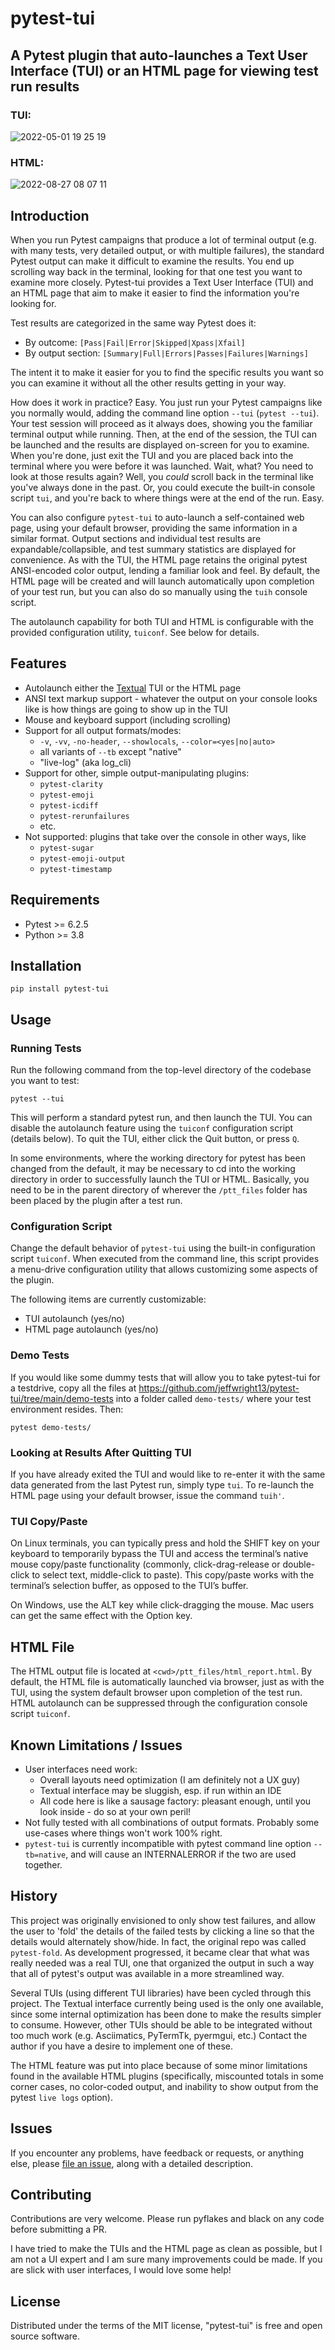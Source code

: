 # pytest-tui
## A Pytest plugin that auto-launches a Text User Interface (TUI) or an HTML page for viewing test run results

### TUI:
![2022-05-01 19 25 19](https://user-images.githubusercontent.com/4308435/166174159-b442a5b5-416d-42a0-badd-7401e9980e47.gif)

### HTML:
![2022-08-27 08 07 11](https://user-images.githubusercontent.com/4308435/187034046-312b1ee8-0f7b-49a1-994f-9c38a9d3941c.gif)

## Introduction
When you run Pytest campaigns that produce a lot of terminal output (e.g. with many tests, very detailed output, or with multiple failures), the standard Pytest output can make it difficult to examine the results. You end up scrolling way back in the terminal, looking for that one test you want to examine more closely. Pytest-tui provides a Text User Interface (TUI) and an HTML page that aim to make it easier to find the information you're looking for.

Test results are categorized in the same way Pytest does it:

- By outcome: `[Pass|Fail|Error|Skipped|Xpass|Xfail]`
- By output section: `[Summary|Full|Errors|Passes|Failures|Warnings]`

The intent it to make it easier for you to find the specific results you want so you can examine it without all the other results getting in your way.

How does it work in practice? Easy. You just run your Pytest campaigns like you normally would, adding the command line option `--tui` (`pytest --tui`). Your test session will proceed as it always does, showing you the familiar terminal output while running. Then, at the end of the session, the TUI can be launched and the results are displayed on-screen for you to examine. When you're done, just exit the TUI and you are placed back into the terminal where you were before it was launched. Wait, what? You need to look at those results again? Well, you *could* scroll back in the terminal like you've always done in the past. Or, you could execute the built-in console script `tui`, and you're back to where things were at the end of the run. Easy.

You can also configure `pytest-tui` to auto-launch a self-contained web page, using your default browser, providing the same information in a similar format. Output sections and individual test results are expandable/collapsible, and test summary statistics are displayed for convenience. As with the TUI, the HTML page retains the original pytest ANSI-encoded color output, lending a familiar look and feel. By default, the HTML page will be created and will launch automatically upon completion of your test run, but you can also do so manually using the `tuih` console script.

The autolaunch capability for both TUI and HTML is configurable with the provided configuration utility, `tuiconf`. See below for details.

## Features
- Autolaunch either the [Textual](https://github.com/Textualize/textual) TUI or the HTML page
- ANSI text markup support - whatever the output on your console looks like is how things are going to show up in the TUI
- Mouse and keyboard support (including scrolling)
- Support for all output formats/modes:
  - `-v`, `-vv`, `-no-header`, `--showlocals`, `--color=<yes|no|auto>`
  - all variants of `--tb` except "native"
  - "live-log" (aka log_cli)
- Support for other, simple output-manipulating plugins:
  - `pytest-clarity`
  - `pytest-emoji`
  - `pytest-icdiff`
  - `pytest-rerunfailures`
  - etc.
- Not supported: plugins that take over the console in other ways, like
  - `pytest-sugar`
  - `pytest-emoji-output`
  - `pytest-timestamp`

## Requirements
- Pytest >= 6.2.5
- Python >= 3.8

## Installation
`pip install pytest-tui`

## Usage

### Running Tests

Run the following command from the top-level directory of the codebase you want to test:

`pytest --tui`

This will perform a standard pytest run, and then launch the TUI. You can disable the autolaunch feature using the `tuiconf` configuration script (details below). To quit the TUI, either click the Quit button, or press `Q`.

In some environments, where the working directory for pytest has been changed from the default, it may be necessary to cd into the working directory in order to successfully launch the TUI or HTML. Basically, you need to be in the parent directory of wherever the `/ptt_files` folder has been placed by the plugin after a test run.

### Configuration Script

Change the default behavior of `pytest-tui` using the built-in configuration script `tuiconf`. When executed from the command line, this script provides a menu-drive configuration utility that allows customizing some aspects of the plugin.

The following items are currently customizable:
- TUI autolaunch (yes/no)
- HTML page autolaunch (yes/no)

### Demo Tests

If you would like some dummy tests that will allow you to take pytest-tui for a testdrive, copy all the files at https://github.com/jeffwright13/pytest-tui/tree/main/demo-tests into a folder called `demo-tests/` where your test environment resides. Then:

`pytest demo-tests/`

### Looking at Results After Quitting TUI

If you have already exited the TUI and would like to re-enter it with the same data generated from the last Pytest run, simply type `tui`. To re-launch the HTML page using your default browser, issue the command `tuih'`.

### TUI Copy/Paste

On Linux terminals, you can typically press and hold the SHIFT key on your keyboard to temporarily bypass the TUI and access the terminal’s native mouse copy/paste functionality (commonly, click-drag-release or double-click to select text, middle-click to paste). This copy/paste works with the terminal’s selection buffer, as opposed to the TUI’s buffer.

On Windows, use the ALT key while click-dragging the mouse. Mac users can get the same effect with the Option key.

## HTML File

The HTML output file is located at `<cwd>/ptt_files/html_report.html`. By default, the HTML file is automatically launched via browser, just as with the TUI, using the system default browser upon completion of the test run. HTML autolaunch can be suppressed through the configuration console script `tuiconf`.

## Known Limitations / Issues

- User interfaces need work:
  - Overall layouts need optimization (I am definitely not a UX guy)
  - Textual interface may be sluggish, esp. if run within an IDE
  - All code here is like a sausage factory: pleasant enough, until you look inside - do so at your own peril!
- Not fully tested with all combinations of output formats. Probably some use-cases where things won't work 100% right.
- `pytest-tui` is currently incompatible with pytest command line option `--tb=native`, and will cause an INTERNALERROR if the two are used together.

## History

This project was originally envisioned to only show test failures, and allow the user to 'fold' the details of the failed tests by clicking a line so that the details would alternately show/hide. In fact, the original repo was called `pytest-fold`. As development progressed, it became clear that what was really needed was a real TUI, one that organized the output in such a way that all of pytest's output was available in a more streamlined way.

Several TUIs (using different TUI libraries) have been cycled through this project. The Textual interface currently being used is the only one available, since some internal optimization has been done to make the results simpler to consume. However, other TUIs should be able to be integrated without too much work (e.g. Asciimatics, PyTermTk, pyermgui, etc.) Contact the author if you have a desire to implement one of these.

The HTML feature was put into place because of some minor limitations found in the available HTML plugins (specifically, miscounted totals in some corner cases, no color-coded output, and inability to show output from the pytest `live logs` option).

## Issues

If you encounter any problems, have feedback or requests, or anything else, please [file an issue](https://github.com/jeffwright13/pytest-tui/issues/new), along with a detailed description.

## Contributing

Contributions are very welcome. Please run pyflakes and black on any code before submitting a PR.

I have tried to make the TUIs and the HTML page as clean as possible, but I am not a UI expert and I am sure many improvements could be made. If you are slick with user interfaces, I would love some help!

## License

Distributed under the terms of the MIT license, "pytest-tui" is free and open source software.
